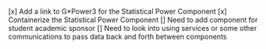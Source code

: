 [x] Add a link to G*Power3 for the Statistical Power Component
[x] Containerize the Statistical Power Component
[] Need to add component for student academic sponsor
[] Need to look into using services or some other communications to pass data back and forth between components

